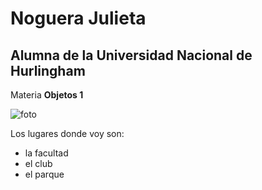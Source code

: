 # Noguera Julieta
##  Alumna de la Universidad Nacional de Hurlingham

Materia **Objetos 1**

![foto](julieta.jpg")

Los lugares donde voy son:
* la facultad
* el club
* el parque 
  
